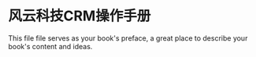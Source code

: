 # 风云科技CRM操作手册

This file file serves as your book's preface, a great place to describe your book's content and ideas.

